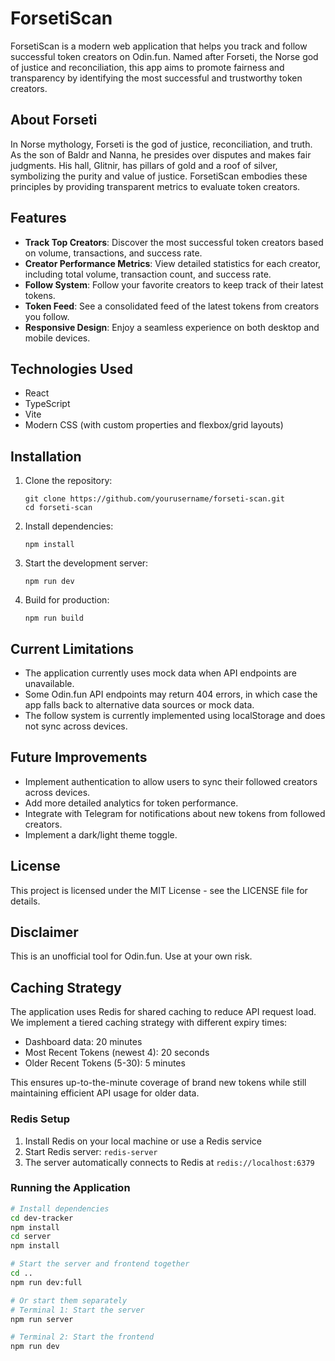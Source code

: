 # ForsetiScan

ForsetiScan is a modern web application that helps you track and follow successful token creators on Odin.fun. Named after Forseti, the Norse god of justice and reconciliation, this app aims to promote fairness and transparency by identifying the most successful and trustworthy token creators.

## About Forseti

In Norse mythology, Forseti is the god of justice, reconciliation, and truth. As the son of Baldr and Nanna, he presides over disputes and makes fair judgments. His hall, Glitnir, has pillars of gold and a roof of silver, symbolizing the purity and value of justice. ForsetiScan embodies these principles by providing transparent metrics to evaluate token creators.

## Features

- **Track Top Creators**: Discover the most successful token creators based on volume, transactions, and success rate.
- **Creator Performance Metrics**: View detailed statistics for each creator, including total volume, transaction count, and success rate.
- **Follow System**: Follow your favorite creators to keep track of their latest tokens.
- **Token Feed**: See a consolidated feed of the latest tokens from creators you follow.
- **Responsive Design**: Enjoy a seamless experience on both desktop and mobile devices.

## Technologies Used

- React
- TypeScript
- Vite
- Modern CSS (with custom properties and flexbox/grid layouts)

## Installation

1. Clone the repository:
   ```
   git clone https://github.com/yourusername/forseti-scan.git
   cd forseti-scan
   ```

2. Install dependencies:
   ```
   npm install
   ```

3. Start the development server:
   ```
   npm run dev
   ```

4. Build for production:
   ```
   npm run build
   ```

## Current Limitations

- The application currently uses mock data when API endpoints are unavailable.
- Some Odin.fun API endpoints may return 404 errors, in which case the app falls back to alternative data sources or mock data.
- The follow system is currently implemented using localStorage and does not sync across devices.

## Future Improvements

- Implement authentication to allow users to sync their followed creators across devices.
- Add more detailed analytics for token performance.
- Integrate with Telegram for notifications about new tokens from followed creators.
- Implement a dark/light theme toggle.

## License

This project is licensed under the MIT License - see the LICENSE file for details.

## Disclaimer

This is an unofficial tool for Odin.fun. Use at your own risk.

## Caching Strategy

The application uses Redis for shared caching to reduce API request load. We implement a tiered caching strategy with different expiry times:

- Dashboard data: 20 minutes
- Most Recent Tokens (newest 4): 20 seconds 
- Older Recent Tokens (5-30): 5 minutes

This ensures up-to-the-minute coverage of brand new tokens while still maintaining efficient API usage for older data.

### Redis Setup

1. Install Redis on your local machine or use a Redis service
2. Start Redis server: `redis-server`
3. The server automatically connects to Redis at `redis://localhost:6379`

### Running the Application

```bash
# Install dependencies
cd dev-tracker
npm install
cd server
npm install

# Start the server and frontend together
cd ..
npm run dev:full

# Or start them separately
# Terminal 1: Start the server
npm run server

# Terminal 2: Start the frontend
npm run dev
```

